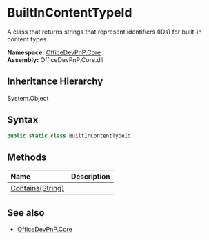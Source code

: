 # BuiltInContentTypeId
A class that returns strings that represent identifiers (IDs) for built-in content types.  

**Namespace:** [OfficeDevPnP.Core](OfficeDevPnP.Core.md)  
**Assembly:** OfficeDevPnP.Core.dll  
## Inheritance Hierarchy
System.Object  
## Syntax
```C#
public static class BuiltInContentTypeId
```
## Methods
|**Name**|**Description**|
|:-----|:-----|
| [Contains(String)](OfficeDevPnP.Core.BuiltInContentTypeId.30C4004E.md) | 
## See also
- [OfficeDevPnP.Core](OfficeDevPnP.Core.md)
